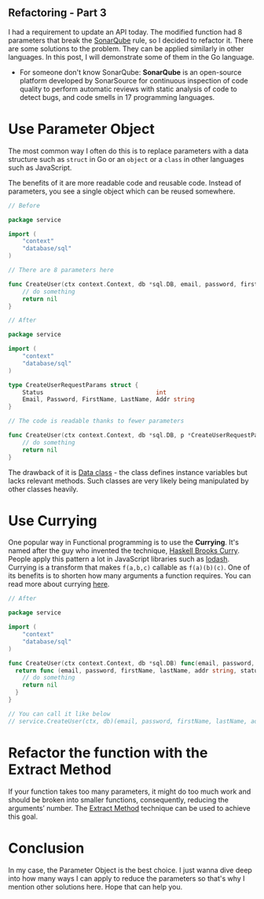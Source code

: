 ## Refactoring - Part 3

I had a requirement to update an API today. The modified function had 8 parameters that break the [SonarQube](https://www.sonarqube.org/) rule, so I decided to refactor it. There are some solutions to the problem. They can be applied similarly in other languages. In this post, I will demonstrate some of them in the Go language.

* For someone don't know SonarQube: **SonarQube** is an open-source platform developed by SonarSource for continuous inspection of code quality to perform automatic reviews with static analysis of code to detect bugs, and code smells in 17 programming languages.

# Use Parameter Object

The most common way I often do this is to replace parameters with a data structure such as `struct` in Go or an `object` or a `class` in other languages such as JavaScript. 

The benefits of it are more readable code and reusable code. Instead of parameters, you see a single object which can be reused somewhere.

```go
// Before

package service

import (
    "context"
	"database/sql"
)

// There are 8 parameters here

func CreateUser(ctx context.Context, db *sql.DB, email, password, firstName, lastName, addr string, status int) error {
	// do something
	return nil
}
```

```go
// After

package service

import (
	"context"
	"database/sql"
)

type CreateUserRequestParams struct {
	Status                                int
	Email, Password, FirstName, LastName, Addr string
}

// The code is readable thanks to fewer parameters

func CreateUser(ctx context.Context, db *sql.DB, p *CreateUserRequestParams) error { 
	// do something 
	return nil
}
```

The drawback of it is [Data class](https://refactoring.guru/smells/data-class) - the class defines instance variables but lacks relevant methods. Such classes are very likely being manipulated by other classes heavily.

# Use Currying

One popular way in Functional programming is to use the **Currying**.  It's named after the guy who invented the technique, [Haskell Brooks Curry](https://en.wikipedia.org/wiki/Haskell_Curry). People apply this pattern a lot in JavaScript libraries such as [lodash](https://lodash.com/). Currying is a transform that makes `f(a,b,c)` callable as `f(a)(b)(c)`. One of its benefits is to shorten how many arguments a function requires. You can read more about currying [here](https://jessewarden.com/books/real-world-functional-programming/part5/).

```go
// After

package service

import (
	"context"
	"database/sql"
)

func CreateUser(ctx context.Context, db *sql.DB) func(email, password, firstName, lastName, addr string, status int) error {
  return func (email, password, firstName, lastName, addr string, status int) error { 
	// do something 
	return nil
  }
}

// You can call it like below
// service.CreateUser(ctx, db)(email, password, firstName, lastName, addr, status)
```

# Refactor the function with the Extract Method

If your function takes too many parameters, it might do too much work and should be broken into smaller functions, consequently, reducing the arguments’ number. The [Extract Method](https://refactoring.guru/extract-method) technique can be used to achieve this goal. 

# Conclusion

In my case, the Parameter Object is the best choice. I just wanna dive deep into how many ways I can apply to reduce the parameters so that's why I mention other solutions here. Hope that can help you.
